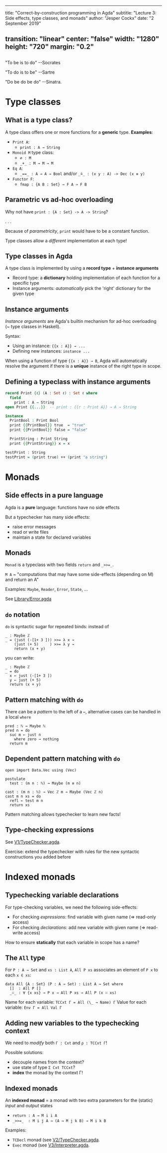 
---
title: "Correct-by-construction programming in Agda"
subtitle: "Lecture 3: Side effects, type classes, and monads"
author: "Jesper Cockx"
date: "2 September 2019"

transition: "linear"
center: "false"
width: "1280"
height: "720"
margin: "0.2"
---


##

"To be is to do" --Socrates

"To do is to be" --Sartre

"Do be do be do" --Sinatra.

# Type classes

## What is a type class?

A type class offers one or more functions for a **generic** type. **Examples**:

- `Print A`:
  * `print : A → String`
- `Monoid M` type class:
  * `∅ : M`
  * `_+_ : M → M → M`
- `Eq A`:
  * `_==_ : A → A → Bool` and/or `_≟_ : (x y : A) -> Dec (x ≡ y)`
- `Functor F`:
  * `fmap : {A B : Set} → F A → F B`

## Parametric vs ad-hoc overloading

Why not have `print : {A : Set} -> A -> String`?

. . .

Because of *parametricity*, `print` would have to be a constant function.

Type classes allow a *different* implementation at each type!

## Type classes in Agda

A type class is implemented by using a **record type** + **instance arguments**

- Record type: a **dictionary** holding implementation of each function for a specific type
- Instance arguments: *automatically* pick the 'right' dictionary for the given type

## Instance arguments

*Instance arguments* are Agda's builtin mechanism for
 ad-hoc overloading (~ type classes in Haskell).

Syntax:

- Using an instance: `{{x : A}} → ...`
- Defining new instances: `instance ...`

When using a function of type `{{x : A}} → B`, Agda will automatically
resolve the argument if there is a **unique** instance of the
right type in scope.


## Defining a typeclass with instance arguments

<!--
```agda
module _ where
open import Data.Bool.Base
open import Data.String.Base
```
-->

```agda
record Print {ℓ} (A : Set ℓ) : Set ℓ where
  field
    print : A → String
open Print {{...}}  -- print : {{r : Print A}} → A → String

instance
  PrintBool : Print Bool
  print {{PrintBool}} true  = "true"
  print {{PrintBool}} false = "false"

  PrintString : Print String
  print {{PrintString}} x = x

testPrint : String
testPrint = (print true) ++ (print "a string")
```

# Monads

## Side effects in a pure language

Agda is a **pure** language: functions have no side effects

But a typechecker has many side effects:

- raise error messages
- read or write files
- maintain a state for declared variables

## Monads

`Monad` is a typeclass with two fields `return` and `_>>=_`.

`M A` ~ "computations that may have some side-effects (depending on M) and return an A"

Examples: `Maybe`, `Reader`, `Error`, `State`, ...

See [Library/Error.agda](https://jespercockx.github.io/ohrid19-agda/src/html/Library.Error.html)

## `do` notation

`do` is syntactic sugar for repeated binds: instead of

<!--
```
open import Library hiding (All)
```
-->

```
_ : Maybe ℤ
_ = (just (-[1+ 3 ])) >>= λ x →
    (just (+ 5)     ) >>= λ y →
    return (x + y)
```
you can write:
```
_ : Maybe ℤ
_ = do
  x ← just (-[1+ 3 ])
  y ← just (+ 5)
  return (x + y)
```

## Pattern matching with `do`

There can be a *pattern* to the left of a `←`, alternative cases can be handled in a local `where`

```
pred : ℕ → Maybe ℕ
pred n = do
  suc m ← just n
    where zero → nothing
  return m
```

## Dependent pattern matching with `do`

```
open import Data.Vec using (Vec)

postulate
  test : (m n : ℕ) → Maybe (m ≡ n)

cast : (m n : ℕ) → Vec ℤ m → Maybe (Vec ℤ n)
cast m n xs = do
  refl ← test m n
  return xs
```
Pattern matching allows typechecker to learn new facts!

## Type-checking expressions

See [V1/TypeChecker.agda](https://jespercockx.github.io/ohrid19-agda/src/html/V1/V1.TypeChecker.html).

Exercise: extend the typechecker with rules for the new syntactic constructions you added before


# Indexed monads

## Typechecking variable declarations

For type-checking variables, we need the following side-effects:

* For checking *expressions*: find variable with given name (⇒ read-only access)
* For checking *declarations*: add new variable with given name (⇒ read-write access)

How to ensure **statically** that each variable in scope has a name?

## The `All` type

For `P : A → Set` and `xs : List A`, `All P xs` associates an element of `P x` to each `x ∈ xs`:
```
data All {A : Set} (P : A → Set) : List A → Set where
  []  : All P []
  _∷_ : ∀ {x xs} → P x → All P xs → All P (x ∷ xs)
```

Name for each variable: `TCCxt Γ = All (\_ → Name) Γ`
Value for each variable: `Env Γ = All Val Γ`

## Adding new variables to the typechecking context

We need to *modify* both `Γ : Cxt` and `ρ : TCCxt Γ`!

Possible solutions:

- decouple names from the context?
- use state of type `Σ Cxt TCCxt`?
- **index** the monad by the context Γ!

## Indexed monads

An **indexed monad** = a monad with two extra parameters for the (static) *input* and *output* states

* `return : A → M i i A`
* `_>>=_  : M i j A → (A → M j k B) → M i k B`

Examples:
- `TCDecl` monad (see [V2/TypeChecker.agda](https://jespercockx.github.io/ohrid19-agda/src/html/V2/V2.TypeChecker.html).
- `Exec` monad (see [V3/Interpreter.agda](https://jespercockx.github.io/ohrid19-agda/src/html/V3/V3.TypeChecker.html).
